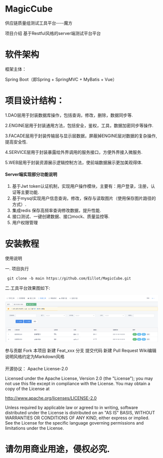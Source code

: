 # MagicCube

供应链质量组测试工具平台----魔方

项目介绍
基于Restful风格的server端测试平台平台

# 软件架构

框架主体：

Spring Boot（即Spring + SpringMVC + MyBatis + Vue）

# 项目设计结构：

1.DAO层用于封装数据库操作，包括查询，修改，删除，数据同步等.

2.ENGINE层用于封装通用方法，包括安全，鉴权，工具，数据加密同步等操作.

3.FACADE层用于封装传输层与显示层数据，屏蔽掉ENGINE层对数据的复杂操作,提高安全性.

4.SERVICE层用于封装暴露给外界调用的服务接口，方便外界接入微服务.

5.WEB层用于封装资源展示逻辑控制方法，使前端数据展示更加美观得体.


#### Server端实现部分功能说明

1. 基于Jwt token认证机制，实现用户操作模块，主要有：用户登录，注册，认证等主要功能.
2. 基于mysql实现用户信息查询，修改，保存与读取图片（使用保存图片路径的方式）.
3. 集成redis 保存高频率查询修改数据，提升性能.
4. 接口测试、一键创建数据、接口mock、质量监控等.
5. 用户权限管理

# 安装教程
使用说明

 一. 项目执行
     
     git clone -b main https://github.com/Eillot/MagicCube.git

二.工具平台效果图如下:
   
   ![工具平台效果图](https://github.com/Eillot/MagicCube/blob/main/image/interface_test_tools.png)


参与贡献
Fork 本项目
新建 Feat_xxx 分支
提交代码
新建 Pull Request
Wiki编辑说明风格约定为Markdown风格


####


开源协议： Apache License-2.0


Licensed under the Apache License, Version 2.0 (the "License"); 
you may not use this file except in compliance with the License. You may obtain a copy of the License at

 http://www.apache.org/licenses/LICENSE-2.0
 
Unless required by applicable law or agreed to in writing, software distributed under the License is distributed 
on an "AS IS" BASIS, WITHOUT WARRANTIES OR CONDITIONS OF ANY KIND, either express or implied. See the License for 
the specific language governing permissions and limitations under the License.


# 请勿用商业用途，侵权必究.

####
